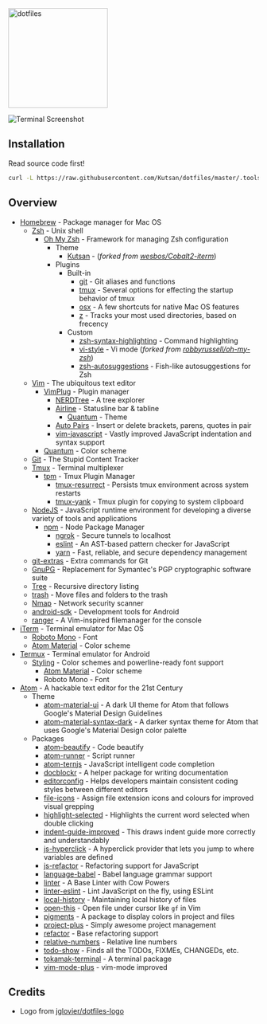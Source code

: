 <img alt="dotfiles" width="200" src="https://raw.githubusercontent.com/jglovier/dotfiles-logo/master/dotfiles-logo.png">

![Terminal Screenshot][screenshot]

## Installation

Read source code first!

```bash
curl -L https://raw.githubusercontent.com/Kutsan/dotfiles/master/.tools/install.sh | bash
```

## Overview
- [Homebrew](http://brew.sh/) - Package manager for Mac OS
    - [Zsh](http://www.zsh.org) - Unix shell
        - [Oh My Zsh](https://github.com/robbyrussell/oh-my-zsh) - Framework for managing Zsh configuration
            - Theme
                - [Kutsan](https://github.com/Kutsan/dotfiles/blob/master/.oh-my-zsh/themes/kutsan.zsh-theme) - (_forked from [wesbos/Cobalt2-iterm](https://github.com/wesbos/Cobalt2-iterm)_)
            - Plugins
                - Built-in
                    - [git](https://github.com/robbyrussell/oh-my-zsh/wiki/Plugins#git) - Git aliases and functions
                    - [tmux](https://github.com/robbyrussell/oh-my-zsh/wiki/Plugins#tmux) - Several options for effecting the startup behavior of tmux
                    - [osx](https://github.com/robbyrussell/oh-my-zsh/wiki/Plugins#osx) - A few shortcuts for native Mac OS features
                    - [z](https://github.com/robbyrussell/oh-my-zsh/tree/master/plugins/z) - Tracks your most used directories, based on frecency
                - Custom
                    - [zsh-syntax-highlighting](https://github.com/zsh-users/zsh-syntax-highlighting) - Command highlighting
                    - [vi-style](https://github.com/Kutsan/dotfiles/tree/master/.oh-my-zsh/custom/plugins/vi-style/vi-style.plugin.zsh) - Vi mode (_forked from [robbyrussell/oh-my-zsh](https://github.com/robbyrussell/oh-my-zsh/blob/master/plugins/vi-mode/vi-mode.plugin.zsh)_)
					- [zsh-autosuggestions](https://github.com/zsh-users/zsh-autosuggestions) - Fish-like autosuggestions for Zsh
    - [Vim](http://www.vim.org) - The ubiquitous text editor
        - [VimPlug](https://github.com/junegunn/vim-plug) - Plugin manager
            - [NERDTree](https://github.com/scrooloose/nerdtree) - A tree explorer
            - [Airline](https://github.com/vim-airline/vim-airline) - Statusline bar & tabline
                - [Quantum](https://github.com/tyrannicaltoucan/vim-quantum) - Theme
            - [Auto Pairs](https://github.com/jiangmiao/auto-pairs) - Insert or delete brackets, parens, quotes in pair
            - [vim-javascript](https://github.com/pangloss/vim-javascript) - Vastly improved JavaScript indentation and syntax support
        - [Quantum](https://github.com/tyrannicaltoucan/vim-quantum) - Color scheme
    - [Git](https://git-scm.com) - The Stupid Content Tracker
    - [Tmux](https://tmux.github.io) - Terminal multiplexer
		- [tpm](https://github.com/tmux-plugins/tpm) - Tmux Plugin Manager
			- [tmux-resurrect](https://github.com/tmux-plugins/tmux-resurrect) - Persists tmux environment across system restarts
			- [tmux-yank](https://github.com/tmux-plugins/tmux-yank) - Tmux plugin for copying to system clipboard
    - [NodeJS](https://nodejs.org) - JavaScript runtime environment for developing a diverse variety of tools and applications
      - [npm](https://www.npmjs.com) - Node Package Manager
          - [ngrok](https://www.npmjs.com/package/ngrok) - Secure tunnels to localhost
		  - [eslint](https://www.npmjs.com/package/eslint) - An AST-based pattern checker for JavaScript
		  - [yarn](https://yarnpkg.com/) - Fast, reliable, and secure dependency management
    - [git-extras](https://github.com/tj/git-extras) - Extra commands for Git
    - [GnuPG](https://www.gnupg.org) - Replacement for Symantec's PGP cryptographic software suite
    - [Tree](http://mama.indstate.edu/users/ice/tree) - Recursive directory listing
    - [trash](https://github.com/sindresorhus/trash) - Move files and folders to the trash
	- [Nmap](https://nmap.org) - Network security scanner
	- [android-sdk](https://developer.android.com/studio/index.html) - Development tools for Android
    - [ranger](https://github.com/ranger/ranger) - A Vim-inspired filemanager for the console
- [iTerm](https://www.iterm2.com) - Terminal emulator for Mac OS
    - [Roboto Mono](https://github.com/powerline/fonts) - Font
    - [Atom Material](https://github.com/Kutsan/dotfiles/blob/master/.config/iterm/AtomMaterial.itermcolors) - Color scheme
- [Termux](https://play.google.com/store/apps/details?id=com.termux) - Terminal emulator for Android
    - [Styling](https://play.google.com/store/apps/details?id=com.termux.styling) - Color schemes and powerline-ready font support
        - [Atom Material](https://github.com/Kutsan/dotfiles/blob/master/.termux/colors.properties) - Color scheme
		- Roboto Mono - Font
- [Atom](https://atom.io) - A hackable text editor for the 21st Century
	- Theme
		- [atom-material-ui](https://atom.io/packages/atom-material-ui) - A dark UI theme for Atom that follows Google's Material Design Guidelines
		- [atom-material-syntax-dark](https://atom.io/packages/atom-material-syntax-dark) - A darker syntax theme for Atom that uses Google's Material Design color palette
	- Packages
		- [atom-beautify](https://atom.io/packages/atom-beautify) - Code beautify
		- [atom-runner](https://atom.io/packages/atom-runner) - Script runner
		- [atom-ternjs](https://atom.io/packages/atom-ternjs) - JavaScript intelligent code completion
		- [docblockr](https://atom.io/packages/docblockr) - A helper package for writing documentation
		- [editorconfig](https://atom.io/packages/editorconfig) - Helps developers maintain consistent coding styles between different editors
		- [file-icons](https://atom.io/packages/file-icons) - Assign file extension icons and colours for improved visual grepping
		- [highlight-selected](https://atom.io/packages/highlight-selected) - Highlights the current word selected when double clicking
		- [indent-guide-improved](https://atom.io/packages/indent-guide-improved) - This draws indent guide more correctly and understandably
		- [js-hyperclick](https://atom.io/packages/js-hyperclick) - A hyperclick provider that lets you jump to where variables are defined
		- [js-refactor](https://atom.io/packages/js-refactor) - Refactoring support for JavaScript
		- [language-babel](https://atom.io/packages/js-refactor) - Babel language grammar support
		- [linter](https://atom.io/packages/linter) - A Base Linter with Cow Powers
		- [linter-eslint](https://atom.io/packages/linter-eslint) - Lint JavaScript on the fly, using ESLint
		- [local-history](https://atom.io/packages/local-history) - Maintaining local history of files
		- [open-this](https://atom.io/packages/open-this) - Open file under cursor like `gf` in Vim
		- [pigments](https://atom.io/packages/pigments) - A package to display colors in project and files
		- [project-plus](https://atom.io/packages/project-plus) - Simply awesome project management
		- [refactor](https://atom.io/packages/refactor) - Base refactoring support
		- [relative-numbers](https://atom.io/packages/relative-numbers) - Relative line numbers
		- [todo-show](https://atom.io/packages/todo-show) - Finds all the TODOs, FIXMEs, CHANGEDs, etc.
		- [tokamak-terminal](https://atom.io/packages/tokamak-terminal) - A terminal package
		- [vim-mode-plus](https://atom.io/packages/vim-mode-plus) - vim-mode improved

## Credits

- Logo from [jglovier/dotfiles-logo]

[screenshot]: https://i.imgur.com/0Knfasb.png
[jglovier/dotfiles-logo]: https://github.com/jglovier/dotfiles-logo
